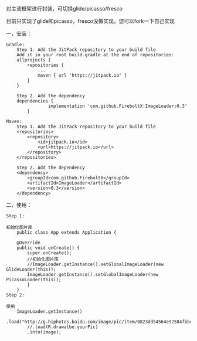 对主流框架进行封装，可切换glide/picasso/fresco

目前只实现了glide和picasso，fresco没做实现，您可以fork一下自己实现


一，安装：

	Gradle:
		Step 1. Add the JitPack repository to your build file
		Add it in your root build.gradle at the end of repositories:
		allprojects {
			repositories {
				...
				maven { url 'https://jitpack.io' }
			}
		}
		
		Step 2. Add the dependency
		dependencies {
					implementation 'com.github.FireboltX:ImageLoader:0.3'
			}
		
	Maven:			
		Step 1. Add the JitPack repository to your build file
		<repositories>
			<repository>
				<id>jitpack.io</id>
				<url>https://jitpack.io</url>
			</repository>
		</repositories>
		
		Step 2. Add the dependency
		<dependency>
			<groupId>com.github.FireboltX</groupId>
			<artifactId>ImageLoader</artifactId>
			<version>0.3</version>
		</dependency>
		
二，使用：

	Step 1:
	
	初始化图片库
		public class App extends Application {

		@Override
		public void onCreate() {
			super.onCreate();
			//初始化图片库
			//ImageLoader.getInstance().setGlobalImageLoader(new GlideLoader(this));
			ImageLoader.getInstance().setGlobalImageLoader(new PicassoLoader(this));
			}
		}
	Step 2:
	
	使用
		ImageLoader.getInstance()
			.load("http://g.hiphotos.baidu.com/image/pic/item/0823dd54564e92584fbb491f9082d158cdbf4eb0.jpg")
			//.load(R.drawalbe.yourPic)
			.into(image);
	
	
	
	
	
